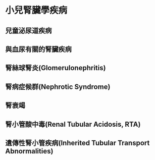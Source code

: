 # 小兒腎臟學疾病

## 兒童泌尿道疾病

## 與血尿有關的腎臟疾病

## 腎絲球腎炎(Glomerulonephritis)

## 腎病症候群(Nephrotic Syndrome)

## 腎衰竭

## 腎小管酸中毒(Renal Tubular Acidosis, RTA)

## 遺傳性腎小管疾病(Inherited Tubular Transport Abnormalities)

